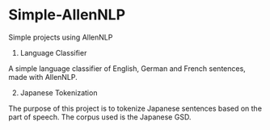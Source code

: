 # Simple-AllenNLP
Simple projects using AllenNLP

1. Language Classifier

A simple language classifier of English, German and French sentences, made with AllenNLP.

2. Japanese Tokenization

The purpose of this project is to tokenize Japanese sentences based on the part of speech. The corpus used is the Japanese GSD.


